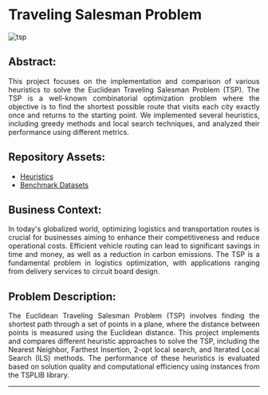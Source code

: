 # Traveling Salesman Problem

![tsp](https://github.com/Himalaw/traveling_salesman/assets/174485780/e91670df-1021-4d0c-a0bb-5bcb81752f48)

## Abstract:
<p align="justify"> This project focuses on the implementation and comparison of various heuristics to solve the Euclidean Traveling Salesman Problem (TSP). The TSP is a well-known combinatorial optimization problem where the objective is to find the shortest possible route that visits each city exactly once and returns to the starting point. We implemented several heuristics, including greedy methods and local search techniques, and analyzed their performance using different metrics.</p>

## Repository Assets:

- [Heuristics](CODE/)
- [Benchmark Datasets](DATA/)

## Business Context:
<p align="justify"> In today's globalized world, optimizing logistics and transportation routes is crucial for businesses aiming to enhance their competitiveness and reduce operational costs. Efficient vehicle routing can lead to significant savings in time and money, as well as a reduction in carbon emissions. The TSP is a fundamental problem in logistics optimization, with applications ranging from delivery services to circuit board design.</p>

## Problem Description:
<p align="justify"> The Euclidean Traveling Salesman Problem (TSP) involves finding the shortest path through a set of points in a plane, where the distance between points is measured using the Euclidean distance. This project implements and compares different heuristic approaches to solve the TSP, including the Nearest Neighbor, Farthest Insertion, 2-opt local search, and Iterated Local Search (ILS) methods. The performance of these heuristics is evaluated based on solution quality and computational efficiency using instances from the TSPLIB library.</p>


***






